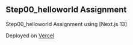 ## Step00_helloworld Assignment

Step00_helloworld Assignment using [Next.js 13]

Deployed on [Vercel](https://wd-step00-helloworld.vercel.app)
